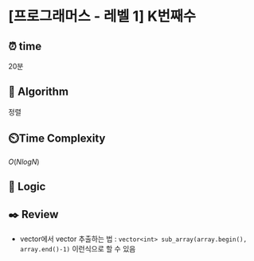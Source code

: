 # [프로그래머스 - 레벨 1] K번째수
 
## ⏰  **time**
20분

## :pushpin: **Algorithm**
정렬

## ⏲️**Time Complexity**
$O(NlogN)$

## :round_pushpin: **Logic**

## :black_nib: **Review**
- vector에서 vector 추출하는 법 : `vector<int> sub_array(array.begin(), array.end()-1)` 이런식으로 할 수 있음